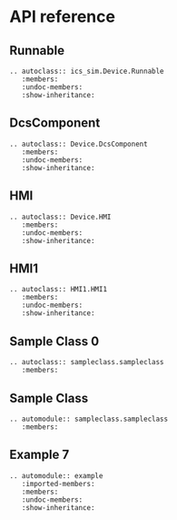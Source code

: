 # API reference

## Runnable

```{eval-rst}
.. autoclass:: ics_sim.Device.Runnable
   :members:
   :undoc-members:
   :show-inheritance:
```

## DcsComponent

```{eval-rst}
.. autoclass:: Device.DcsComponent
   :members:
   :undoc-members:
   :show-inheritance:
```

## HMI

```{eval-rst}
.. autoclass:: Device.HMI
   :members:
   :undoc-members:
   :show-inheritance:
```

## HMI1

```{eval-rst}
.. autoclass:: HMI1.HMI1
   :members:
   :undoc-members:
   :show-inheritance:
```

## Sample Class 0

```{eval-rst}
.. autoclass:: sampleclass.sampleclass
   :members:
```

## Sample Class

```{eval-rst}
.. automodule:: sampleclass.sampleclass
   :members:
```

## Example 7
```{eval-rst}
.. automodule:: example
   :imported-members:
   :members:
   :undoc-members:
   :show-inheritance:
```

